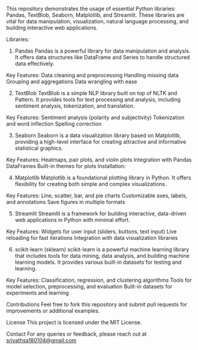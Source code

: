 This repository demonstrates the usage of essential Python libraries: Pandas, TextBlob, Seaborn, Matplotlib, and Streamlit. These libraries are vital for data manipulation, visualization, natural language processing, and building interactive web applications.

Libraries:

1. Pandas
Pandas is a powerful library for data manipulation and analysis. It offers data structures like DataFrame and Series to handle structured data effectively.

Key Features:
Data cleaning and preprocessing
Handling missing data
Grouping and aggregations
Data wrangling with ease

2. TextBlob
TextBlob is a simple NLP library built on top of NLTK and Pattern. It provides tools for text processing and analysis, including sentiment analysis, tokenization, and translation.

Key Features:
Sentiment analysis (polarity and subjectivity)
Tokenization and word inflection
Spelling correction

3. Seaborn
Seaborn is a data visualization library based on Matplotlib, providing a high-level interface for creating attractive and informative statistical graphics.

Key Features:
Heatmaps, pair plots, and violin plots
Integration with Pandas DataFrames
Built-in themes for plots
Installation:

4. Matplotlib
Matplotlib is a foundational plotting library in Python. It offers flexibility for creating both simple and complex visualizations.

Key Features:
Line, scatter, bar, and pie charts
Customizable axes, labels, and annotations
Save figures in multiple formats

5. Streamlit
Streamlit is a framework for building interactive, data-driven web applications in Python with minimal effort.

Key Features:
Widgets for user input (sliders, buttons, text input)
Live reloading for fast iterations
Integration with data visualization libraries

6. scikit-learn (sklearn)
scikit-learn is a powerful machine learning library that includes tools for data mining, data analysis, and building machine learning models. It provides various built-in datasets for testing and learning.

Key Features:
Classification, regression, and clustering algorithms
Tools for model selection, preprocessing, and evaluation
Built-in datasets for experiments and learning

Contributions
Feel free to fork this repository and submit pull requests for improvements or additional examples.

License
This project is licensed under the MIT License.

Contact
For any queries or feedback, please reach out at srivathsa180104@gmail.com








